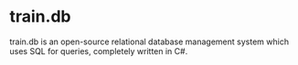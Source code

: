 # train.db
train.db is an open-source relational database management system which uses SQL for queries, completely written in C#.
